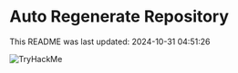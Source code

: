 # Auto Regenerate Repository

This README was last updated: 2024-10-31 04:51:26

 ![TryHackMe](https://tryhackme.com/badge/533634)